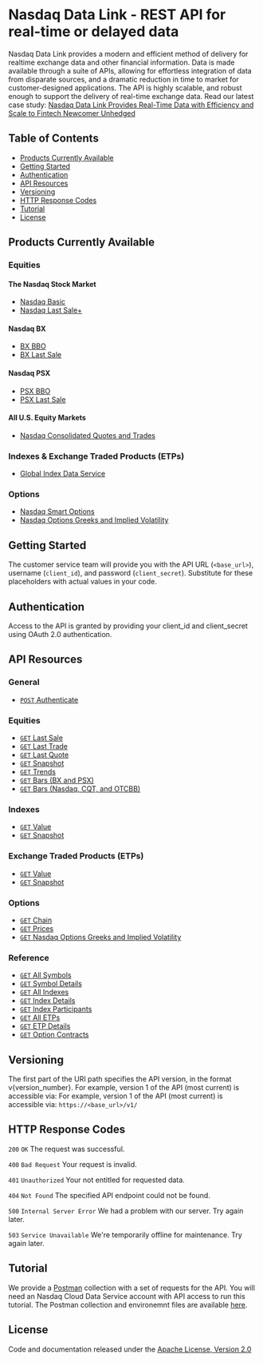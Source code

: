 # Nasdaq Data Link - REST API for real-time or delayed data

Nasdaq Data Link provides a modern and efficient method of delivery for realtime exchange data and other financial information. Data is made available through a suite of APIs, allowing for effortless integration of data from disparate sources, and a dramatic reduction in time to market for customer-designed applications. The API is highly scalable, and robust enough to support the delivery of real-time exchange data. Read our latest case study: <a href="https://www.nasdaq.com/docs/2022/10/09/2107-Q22_NDL_Unhedged-Case-Study.pdf">Nasdaq Data Link Provides Real-Time Data with Efficiency and Scale to Fintech Newcomer Unhedged</a> 

## Table of Contents

- [Products Currently Available](#products-currently-available)
- [Getting Started](#getting-started)
- [Authentication](#authentication)
- [API Resources](#api-resources)
- [Versioning](#versioning)
- [HTTP Response Codes](#http-response-codes)
- [Tutorial](#tutorial)
- [License](#license)

## Products Currently Available

### Equities

#### The Nasdaq Stock Market

- [Nasdaq Basic](https://assets.ctfassets.net/mx0rke14e5yt/1p3KwAHQ789Dhcq7cJN4yo/ab0cde4605bbe954c22b07828dce3651/NasdaqBasic-Cloud.pdf)
- [Nasdaq Last Sale+](https://assets.ctfassets.net/mx0rke14e5yt/3QdPbjB96Z0Atz61FlQ4b4/8dac8a66abd5060fb2035caa8b47de7a/NLSPlus-cloud_NYSE_T_Edits.pdf)

#### Nasdaq BX

- [BX BBO](https://assets.ctfassets.net/mx0rke14e5yt/2ZFqKHM1ANrMw4h3dzLOk9/0671db471e8fdddba84a749660e24a75/BX_BBO_Cloud.pdf)
- [BX Last Sale](https://assets.ctfassets.net/mx0rke14e5yt/1YUKBAC0o5RXQCrfPuArhK/abb14643a825f1e2577ea453ae4b40eb/BLS_Cloud.pdf)

#### Nasdaq PSX

- [PSX BBO](https://assets.ctfassets.net/mx0rke14e5yt/7hvQnBms29OuqWOG8zkw8T/e56be434998aa0b31993d5ddc816d8e3/PSX_BBO_Cloud.pdf)
- [PSX Last Sale](https://assets.ctfassets.net/mx0rke14e5yt/3aw3Qqx9JpPPXm3mpZcQOS/08a36484809642acd65f7013031bf4e4/PLS_Cloud.pdf)

#### All U.S. Equity Markets
- [Nasdaq Consolidated Quotes and Trades](https://www.nasdaqtrader.com/content/technicalsupport/specifications/dataproducts/CQT-cloud.pdf)

### Indexes & Exchange Traded Products (ETPs)

- [Global Index Data Service](https://assets.ctfassets.net/mx0rke14e5yt/55C2eR3NrBLC7nMmpJwEJB/34f70ee1648d721a40da33c0d3f50501/GIDS_Cloud.pdf)

### Options

- [Nasdaq Smart Options](http://nasdaqtrader.com/content/technicalsupport/specifications/dataproducts/NCDSSmartOptions.pdf)
- [Nasdaq Options Greeks and Implied Volatility](http://www.nasdaqtrader.com/content/technicalsupport/specifications/dataproducts/GreeksandVols_Specification.pdf)

## Getting Started

The customer service team will provide you with the API URL (`<base_url>`), username (`client_id`), and password (`client_secret`). Substitute for these placeholders with actual values in your code.

## Authentication

Access to the API is granted by providing your client_id and client_secret using OAuth 2.0 authentication. 

## API Resources

### General

- [`POST` Authenticate](restapi/authenticate.md)

### Equities

- [`GET` Last Sale](restapi/lastsale.md)
- [`GET` Last Trade](restapi/lasttrade.md)
- [`GET` Last Quote](restapi/lastquote.md)
- [`GET` Snapshot](restapi/snapshot.md)
- [`GET` Trends](restapi/trends.md)
- [`GET` Bars (BX and PSX)](restapi/bars.md)
- [`GET` Bars (Nasdaq, CQT, and OTCBB)](restapi/bars-all.md)

### Indexes

- [`GET` Value](restapi/indexvalue.md)
- [`GET` Snapshot](restapi/indexsnapshot.md)

### Exchange Traded Products (ETPs)

- [`GET` Value](restapi/etpvalue.md)
- [`GET` Snapshot](restapi/etpsnapshot.md)

### Options

- [`GET` Chain](restapi/chain.md)
- [`GET` Prices](restapi/prices.md)
- [`GET` Nasdaq Options Greeks and Implied Volatility](restapi/greeksandvols.md)

### Reference

- [`GET` All Symbols](restapi/symbols.md)
- [`GET` Symbol Details](restapi/symbol.md)
- [`GET` All Indexes](restapi/indexes.md)
- [`GET` Index Details](restapi/index.md)
- [`GET` Index Participants](restapi/indexparticipants.md)
- [`GET` All ETPs](restapi/etps.md)
- [`GET` ETP Details](restapi/etp.md)
- [`GET` Option Contracts](restapi/contracts.md)

## Versioning

The first part of the URI path specifies the API version, in the format v{version_number}. For example, version 1 of the API (most current) is accessible via: For example, version 1 of the API (most current) is accessible via:  `https://<base_url>/v1/`

## HTTP Response Codes

`200` `OK` The request was successful.

`400` `Bad Request` Your request is invalid.

`401` `Unauthorized` Your not entitled for requested data.

`404` `Not Found` The specified API endpoint could not be found.

`500` `Internal Server Error` We had a problem with our server. Try again later.

`503` `Service Unavailable` We're temporarily offline for maintenance. Try again later.

## Tutorial

We provide a [Postman](https://www.getpostman.com/) collection with a set of requests for the API. You will need an Nasdaq Cloud Data Service account with API access to run this tutorial. The Postman collection and environemnt files are available [here](restapi/postman).

## License

Code and documentation released under the [Apache License, Version 2.0](https://www.apache.org/licenses/LICENSE-2.0)
